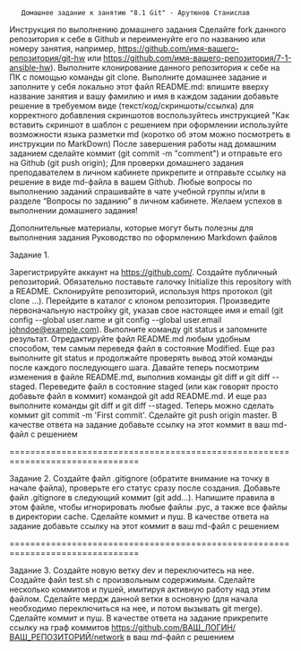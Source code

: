 
       Домашнее задание к занятию "8.1 Git" - Арутюнов Станислав
Инструкция по выполнению домашнего задания
Сделайте fork данного репозитория к себе в Github и переименуйте его по названию или номеру занятия, например, https://github.com/имя-вашего-репозитория/git-hw или https://github.com/имя-вашего-репозитория/7-1-ansible-hw).
Выполните клонирование данного репозитория к себе на ПК с помощью команды git clone.
Выполните домашнее задание и заполните у себя локально этот файл README.md:
впишите вверху название занятия и вашу фамилию и имя
в каждом задании добавьте решение в требуемом виде (текст/код/скриншоты/ссылка)
для корректного добавления скриншотов воспользуйтесь инструкцией "Как вставить скриншот в шаблон с решением
при оформлении используйте возможности языка разметки md (коротко об этом можно посмотреть в инструкции по MarkDown)
После завершения работы над домашним заданием сделайте коммит (git commit -m "comment") и отправьте его на Github (git push origin);
Для проверки домашнего задания преподавателем в личном кабинете прикрепите и отправьте ссылку на решение в виде md-файла в вашем Github.
Любые вопросы по выполнению заданий спрашивайте в чате учебной группы и/или в разделе “Вопросы по заданию” в личном кабинете.
Желаем успехов в выполнении домашнего задания!

Дополнительные материалы, которые могут быть полезны для выполнения задания
Руководство по оформлению Markdown файлов








Задание 1.

Зарегистрируйте аккаунт на https://github.com/.
Создайте публичный репозиторий. Обязательно поставьте галочку Initialize this repository with a README.
Склонируйте репозиторий, используя https протокол (git clone ...).
Перейдите в каталог с клоном репозитория.
Произведите первоначальную настройку git, указав свое настоящее имя и email (git config --global user.name и git config --global user.email johndoe@example.com).
Выполните команду git status и запомните результат.
Отредактируйте файл README.md любым удобным способом, тем самым переведя файл в состояние Modified.
Еще раз выполните git status и продолжайте проверять вывод этой команды после каждого последующего шага.
Давайте теперь посмотрим изменения в файле README.md, выполнив команды git diff и git diff --staged.
Переведите файл в состояние staged (или как говорят просто добавьте файл в коммит) командой git add README.md.
И еще раз выполните команды git diff и git diff --staged.
Теперь можно сделать коммит git commit -m 'First commit'.
Сделайте git push origin master.
В качестве ответа на задание добавьте ссылку на этот коммит в ваш md-файл с решением






===============================================================================


Задание 2.
Создайте файл .gitignore (обратите внимание на точку в начале файла), проверьте его статус сразу после создания.
Добавьте файл .gitignore в следующий коммит (git add...).
Напишите правила в этом файле, чтобы игнорировать любые файлы .pyc, а также все файлы в директории cache.
Сделайте коммит и пуш.
В качестве ответа на задание добавьте ссылку на этот коммит в ваш md-файл с решением





===============================================================================


Задание 3.
Создайте новую ветку dev и переключитесь на нее.
Создайте файл test.sh с произвольным содержимым.
Сделайте несколько коммитов и пушей, имитируя активную работу над этим файлом.
Сделайте мердж данной ветки в основную (для начала необходимо переключиться на нее, и потом вызывать git merge).
Сделайте коммит и пуш.
В качестве ответа на задание прикрепите ссылку на граф коммитов https://github.com/ВАШ_ЛОГИН/ВАШ_РЕПОЗИТОРИЙ/network в ваш md-файл с решением





